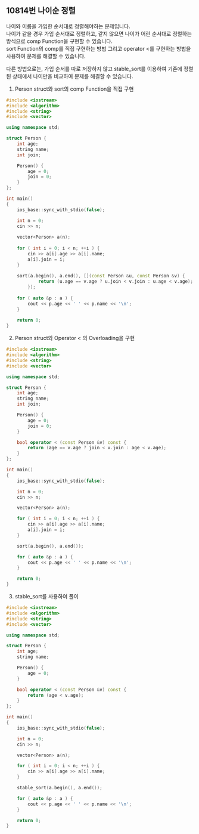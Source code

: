10814번 나이순 정렬
----------------

나이와 이름을 가입한 순서대로 정렬해야하는 문제입니다.  
나이가 같을 경우 가입 순서대로 정렬하고, 같지 않으면 나이가 어린 순서대로 정렬하는 방식으로 comp Function을 구현할 수 있습니다.  
sort Function의 comp를 직접 구현하는 방법 그리고 operator <를 구현하는 방법을 사용하여 문제를 해결할 수 있습니다.  

다른 방법으로는, 가입 순서를 따로 저장하지 않고 stable_sort를 이용하여 기존에 정렬된 상태에서 나이만을 비교하여 문제를 해결할 수 있습니다.  

1. Person struct와 sort의 comp Function을 직접 구현

~~~ cpp
#include <iostream>
#include <algorithm>
#include <string>
#include <vector>

using namespace std;

struct Person {
    int age;
    string name;
    int join;

    Person() {
        age = 0;
        join = 0;
    }
};

int main()
{
    ios_base::sync_with_stdio(false);

    int n = 0;
    cin >> n;
    
    vector<Person> a(n);
    
    for ( int i = 0; i < n; ++i ) {
        cin >> a[i].age >> a[i].name;
        a[i].join = i;
    }
    
    sort(a.begin(), a.end(), [](const Person &u, const Person &v) {
            return (u.age == v.age ? u.join < v.join : u.age < v.age);
        });
    
    for ( auto &p : a ) {
        cout << p.age << ' ' << p.name << '\n';
    }
    
    return 0;
}
~~~

2. Person struct와 Operator < 의 Overloading을 구현

~~~ cpp
#include <iostream>
#include <algorithm>
#include <string>
#include <vector>

using namespace std;

struct Person {
    int age;
    string name;
    int join;

    Person() {
        age = 0;
        join = 0;
    }

    bool operator < (const Person &v) const {
        return (age == v.age ? join < v.join : age < v.age);
    }
};

int main()
{
    ios_base::sync_with_stdio(false);

    int n = 0;
    cin >> n;

    vector<Person> a(n);

    for ( int i = 0; i < n; ++i ) {
        cin >> a[i].age >> a[i].name;
        a[i].join = i;
    }

    sort(a.begin(), a.end());

    for ( auto &p : a ) {
        cout << p.age << ' ' << p.name << '\n';
    }

    return 0;
}
~~~

3. stable_sort를 사용하여 풀이

~~~ cpp
#include <iostream>
#include <algorithm>
#include <string>
#include <vector>

using namespace std;

struct Person {
    int age;
    string name;

    Person() {
        age = 0;
    }

    bool operator < (const Person &v) const {
        return (age < v.age);
    }
};

int main()
{
    ios_base::sync_with_stdio(false);

    int n = 0;
    cin >> n;

    vector<Person> a(n);

    for ( int i = 0; i < n; ++i ) {
        cin >> a[i].age >> a[i].name;
    }

    stable_sort(a.begin(), a.end());

    for ( auto &p : a ) {
        cout << p.age << ' ' << p.name << '\n';
    }

    return 0;
}
~~~